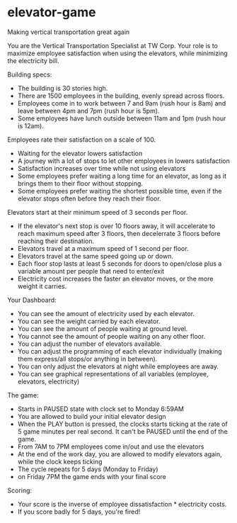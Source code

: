 # elevator-game
Making vertical transportation great again

You are the Vertical Transportation Specialist at TW Corp.
Your role is to maximize employee satisfaction when using the elevators, while minimizing the electricity bill.

Building specs:
- The building is 30 stories high.
- There are 1500 employees in the building, evenly spread across floors.
- Employees come in to work between 7 and 9am (rush hour is 8am) and leave between 4pm and 7pm (rush hour is 5pm).
- Some employees have lunch outside between 11am and 1pm (rush hour is 12am).

Employees rate their satisfaction on a scale of 100.
- Waiting for the elevator lowers satisfaction
- A journey with a lot of stops to let other employees in lowers satisfaction
- Satisfaction increases over time while not using elevators
- Some employees prefer waiting a long time for an elevator, as long as it brings them to their floor without stopping.
- Some employees prefer waiting the shortest possible time, even if the elevator stops often before they reach their floor.

Elevators start at their minimum speed of 3 seconds per floor.
- If the elevator's next stop is over 10 floors away, it will accelerate to reach maximum speed after 3 floors, then decelerrate 3 floors before reaching their destination.
- Elevators travel at a maximum speed of 1 second per floor.
- Elevators travel at the same speed going up or down.
- Each floor stop lasts at least 5 seconds for doors to open/close plus a variable amount per people that need to enter/exit
- Electricity cost increases the faster an elevator moves, or the more weight it carries.

Your Dashboard:
- You can see the amount of electricity used by each elevator.
- You can see the weight carried by each elevator.
- You can see the amount of people waiting at ground level.
- You cannot see the amount of people waiting on any other floor.
- You can adjust the number of elevators available.
- You can adjust the programming of each elevator individually (making them express/all stops/or anything in between).
- You can only adjust the elevators at night while employees are away.
- You can see graphical representations of all variables (employee, elevators, electricity)

The game:
- Starts in PAUSED state with clock set to Monday 6:59AM
- You are allowed to build your initial elevator design
- When the PLAY button is pressed, the clocks starts ticking at the rate of 5 game minutes per real second. It can't be PAUSED until the end of the game.
- From 7AM to 7PM employees come in/out and use the elevators
- At the end of the work day, you are allowed to modify elevators again, while the clock keeps ticking
- The cycle repeats for 5 days (Monday to Friday)
- on Friday 7PM the game ends with your final score

Scoring:
- Your score is the inverse of employee dissatisfaction * electricity costs.
- If you score badly for 5 days, you're fired!